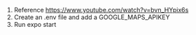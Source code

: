 1. Reference https://www.youtube.com/watch?v=bvn_HYpix6s
2. Create an .env file and add a GOOGLE_MAPS_APIKEY
3. Run expo start
